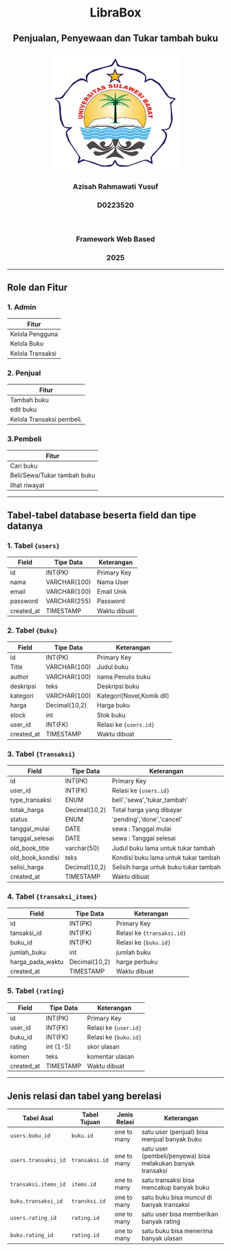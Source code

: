 # <p align="center" style="margin-bottom: 0px;">LibraBox</p>
## <p align="center" style="margin-top: 0;">Penjualan, Penyewaan dan Tukar tambah buku</p>

<p align="center">
  <img src="LOGO-UNSULBAR.png" width="300" alt="Deskripsi gambar" />
</p>

### <p align="center">Azisah Rahmawati Yusuf</p>
### <p align="center">D0223520</p></br>
### <p align="center">Framework Web Based</p>
### <p align="center">2025</p>

---
## Role dan Fitur
### 1. Admin

| Fitur | 
| ----------- |
| Kelola Pengguna | 
| Kelola Buku | 
| Kelola Transaksi | 

### 2. Penjual

| Fitur | 
| ----------- | 
| Tambah buku | 
| edit buku | 
| Kelola Transaksi pembeli.  |  

### 3.Pembeli 
| Fitur | 
| ----------- | 
| Cari buku | 
| Beli/Sewa/Tukar tambah buku | 
| lihat riwayat  | 

---
## Tabel-tabel database beserta field dan tipe datanya

### 1. Tabel ```{users}```
| Field | Tipe Data | Keterangan |
| ----------- | ----------- | ----------- |
| id | INT(PK) | Primary Key |
| nama | VARCHAR(100) | Nama User |
| email | VARCHAR(100) | Email Unik |
| password | VARCHAR(255) | Password |
| created_at | TIMESTAMP | Waktu dibuat |


### 2. Tabel ```{Buku}```
| Field | Tipe Data | Keterangan |
| ----------- | ----------- | ----------- |
| id | INT(PK) | Primary Key |
| Title  | VARCHAR(100) | Judul buku |
| author  | VARCHAR(100) | nama Penulis buku  |
| deskripsi | teks  | Deskripsi buku  |
| kategori  | VARCHAR(100) | Kategori(Novel,Komik dll)|
| harga  | Decimal(10,2) | Harga buku |
| stock  | int | Stok buku |
| user_id | INT(FK) | Relasi ke ```{users.id}``` |
| created_at | TIMESTAMP | Waktu dibuat |

### 3. Tabel ```{Transaksi}```
| Field | Tipe Data | Keterangan |
| ----------- | ----------- | ----------- |
| id | INT(PK) | Primary Key |
| user_id | INT(FK) | Relasi ke ```{users.id}``` |
| type_transaksi  | ENUM | beli','sewa','tukar_tambah' |
| totak_harga | Decimal(10,2) | Total harga yang dibayar |
| status  | ENUM | 'pending','done','cancel' |
| tanggal_mulai  | DATE | sewa : Tanggal mulai |
| tanggal_selesai |DATE  | sewa : Tanggal selesai |
| old_book_title | varchar(50)  | Judul buku lama untuk tukar tambah  |
| old_book_kondisi |teks | Kondisi buku lama untuk tukar tambah  |
| selisi_harga | Decimal(10,2) | Selisih harga untuk buku tukar tambah  |
| created_at | TIMESTAMP | Waktu dibuat |

### 4. Tabel ```{transaksi_items}```
| Field | Tipe Data | Keterangan |
| ----------- | ----------- | ----------- |
| id | INT(PK) | Primary Key |
| tansaksi_id | INT(FK) | Relasi ke ```{transaksi.id}``` |
| buku_id | INT(FK) | Relasi ke ```{buku.id}``` |
| jumlah_buku | int |jumlah buku  |
| harga_pada_waktu | Decimal(10,2) | harga perbuku |
| created_at | TIMESTAMP | Waktu dibuat |


### 5. Tabel ```{rating}```
| Field | Tipe Data | Keterangan |
| ----------- | ----------- | ----------- |
| id | INT(PK) | Primary Key |
| user_id | INT(FK) | Relasi ke ```{user.id}``` |
| buku_id | INT(FK) | Relasi ke ```{buku.id}``` |
| rating  | int (1-5) | skor ulasan |
| komen  | teks | komentar ulasan |
| created_at | TIMESTAMP | Waktu dibuat |


---
## Jenis relasi dan tabel yang berelasi
| Tabel Asal | Tabel Tujuan | Jenis Relasi | Keterangan |
| ----------- | ----------- | ----------- | ----------- |
| ```users.buku_id``` | ```buku.id``` | one to many| satu user (penjual) bisa menjual banyak buku |
| ```users.transaksi_id``` | ```transaksi.id``` | one to many| satu user (pembeli/penyewa) bisa melakukan banyak transaksi |
| ```transaksi.items_id``` | ```items.id``` | one to many| satu transaksi bisa mencakup banyak buku |
| ```buku.transaksi_id``` | ```transksi.id``` | one to many| satu buku bisa muncul di banyak transaksi |
| ```users.rating_id``` | ```rating.id``` | one to many| satu user bisa memberikan banyak rating  |
| ```buku.rating_id``` | ```rating.id``` | one to many| satu buku bisa menerima banyak ulasan |